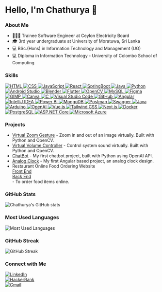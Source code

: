 # Hello, I'm Chathurya 👋

### About Me
- 👩🏻‍💻 Trainee Software Engineer at Ceylon Electricity Board
- 🎓 3rd year undergraduate at University of Moratuwa, Sri Lanka
- 💻 BSc.(Hons) in Information Technology and Management (UG) 
- 💻 Diploma in Information Technology - University of Colombo School of Computing 

### Skills
<a href="https://img.shields.io/badge/HTML-%23E34F26.svg?style=for-the-badge&logo=html5&logoColor=white">
  <img src="https://img.shields.io/badge/HTML-%23E34F26.svg?style=for-the-badge&logo=html5&logoColor=white" alt="HTML">
</a>
<a href="https://img.shields.io/badge/CSS-%231572B6.svg?style=for-the-badge&logo=css3&logoColor=white">
  <img src="https://img.shields.io/badge/CSS-%231572B6.svg?style=for-the-badge&logo=css3&logoColor=white" alt="CSS">
</a>
<a href="https://img.shields.io/badge/JavaScript-%23F7DF1E.svg?style=for-the-badge&logo=javascript&logoColor=black">
  <img src="https://img.shields.io/badge/JavaScript-%23F7DF1E.svg?style=for-the-badge&logo=javascript&logoColor=black" alt="JavaScript">
</a>
<a href="https://img.shields.io/badge/React-%2361DAFB.svg?style=for-the-badge&logo=react&logoColor=black">
  <img src="https://img.shields.io/badge/React-%2361DAFB.svg?style=for-the-badge&logo=react&logoColor=black" alt="React">
</a>
<a href="https://img.shields.io/badge/SpringBoot-%236DB33F.svg?style=for-the-badge&logo=springboot&logoColor=white">
  <img src="https://img.shields.io/badge/SpringBoot-%236DB33F.svg?style=for-the-badge&logo=springboot&logoColor=white" alt="SpringBoot">
</a>
<a href="https://img.shields.io/badge/Java-%23ED8B00.svg?style=for-the-badge&logo=java&logoColor=white">
  <img src="https://img.shields.io/badge/Java-%23ED8B00.svg?style=for-the-badge&logo=java&logoColor=white" alt="Java">
</a>
<a href="https://img.shields.io/badge/Python-%233776AB.svg?style=for-the-badge&logo=python&logoColor=white">
  <img src="https://img.shields.io/badge/Python-%233776AB.svg?style=for-the-badge&logo=python&logoColor=white" alt="Python">
</a>
<a href="https://img.shields.io/badge/Android%20Studio-%233DDC84.svg?style=for-the-badge&logo=android-studio&logoColor=white">
  <img src="https://img.shields.io/badge/Android%20Studio-%233DDC84.svg?style=for-the-badge&logo=android-studio&logoColor=white" alt="Android Studio">
</a>
<a href="https://img.shields.io/badge/Blender-%23F5792A.svg?style=for-the-badge&logo=blender&logoColor=white">
  <img src="https://img.shields.io/badge/Blender-%23F5792A.svg?style=for-the-badge&logo=blender&logoColor=white" alt="Blender">
</a>
<a href="https://img.shields.io/badge/Flutter-%2302569B.svg?style=for-the-badge&logo=flutter&logoColor=white">
  <img src="https://img.shields.io/badge/Flutter-%2302569B.svg?style=for-the-badge&logo=flutter&logoColor=white" alt="Flutter">
</a>
<a href="https://img.shields.io/badge/OpenCV-%235C3EE8.svg?style=for-the-badge&logo=opencv&logoColor=white">
  <img src="https://img.shields.io/badge/OpenCV-%235C3EE8.svg?style=for-the-badge&logo=opencv&logoColor=white" alt="OpenCV">
</a>
<a href="https://img.shields.io/badge/MySQL-%234479A1.svg?style=for-the-badge&logo=mysql&logoColor=white">
  <img src="https://img.shields.io/badge/MySQL-%234479A1.svg?style=for-the-badge&logo=mysql&logoColor=white" alt="MySQL">
</a>
<a href="https://img.shields.io/badge/Figma-%23F24E1E.svg?style=for-the-badge&logo=figma&logoColor=white">
  <img src="https://img.shields.io/badge/Figma-%23F24E1E.svg?style=for-the-badge&logo=figma&logoColor=white" alt="Figma">
</a>
<a href="https://img.shields.io/badge/GIMP-%235C3EE8.svg?style=for-the-badge&logo=gimp&logoColor=white">
  <img src="https://img.shields.io/badge/GIMP-%235C3EE8.svg?style=for-the-badge&logo=gimp&logoColor=white" alt="GIMP">
</a>
<a href="https://img.shields.io/badge/Canva-%2300C4CC.svg?style=for-the-badge&logo=canva&logoColor=white">
  <img src="https://img.shields.io/badge/Canva-%2300C4CC.svg?style=for-the-badge&logo=canva&logoColor=white" alt="Canva">
</a>
<a href="https://img.shields.io/badge/C-%23A8B9CC.svg?style=for-the-badge&logo=c&logoColor=white">
  <img src="https://img.shields.io/badge/C-%23A8B9CC.svg?style=for-the-badge&logo=c&logoColor=white" alt="C">
</a>
<a href="https://code.visualstudio.com/">
  <img src="https://img.shields.io/badge/Visual_Studio_Code-0078d7.svg?style=for-the-badge&logo=visual-studio-code&logoColor=white" alt="Visual Studio Code">
</a>
<a href="https://github.com/" target="_blank">
    <img src="https://img.shields.io/badge/GitHub-181717?style=for-the-badge&logo=github&logoColor=white" alt="GitHub">
</a>
<a href="https://angular.io" target="_blank">
    <img src="https://img.shields.io/badge/angular-DD0031.svg?style=for-the-badge&logo=angular&logoColor=white" alt="Angular">
</a>
<a href="https://www.jetbrains.com/idea/" target="_blank">
    <img src="https://img.shields.io/badge/intellij%20idea-000000.svg?style=for-the-badge&logo=intellij-idea&logoColor=white" alt="IntelliJ IDEA">
</a>
<a href="https://powerbi.microsoft.com/" target="_blank">
    <img src="https://img.shields.io/badge/Power%20BI-F2C811?style=for-the-badge&logo=powerbi&logoColor=000000" alt="Power BI">
</a>
<a href="https://www.mongodb.com/" target="_blank">
    <img src="https://img.shields.io/badge/MongoDB-47A248?style=for-the-badge&logo=mongodb&logoColor=white" alt="MongoDB">
</a>
<a href="https://www.postman.com/" target="_blank">
    <img src="https://img.shields.io/badge/Postman-FF6C37?style=for-the-badge&logo=postman&logoColor=white" alt="Postman">
</a>
<a href="https://swagger.io/" target="_blank">
    <img src="https://img.shields.io/badge/Swagger-85EA2D?style=for-the-badge&logo=swagger&logoColor=black" alt="Swagger">
</a>
<a href="https://www.java.com/" target="_blank">
    <img src="https://img.shields.io/badge/Java-007396?style=for-the-badge&logo=java&logoColor=white" alt="Java">
</a>
<a href="https://www.arduino.cc/" target="_blank">
    <img src="https://img.shields.io/badge/Arduino-00979D?style=for-the-badge&logo=arduino&logoColor=white" alt="Arduino">
</a>
<a href="https://openai.com/" target="_blank">
    <img src="https://img.shields.io/badge/OpenAI-412991?style=for-the-badge&logo=openai&logoColor=white" alt="OpenAI">
</a>
<a href="https://vuejs.org/" target="_blank">
    <img src="https://img.shields.io/badge/vue.js-35495E?style=for-the-badge&logo=vue.js&logoColor=4FC08D" alt="Vue.js">
</a>
<a href="https://tailwindcss.com/" target="_blank">
    <img src="https://img.shields.io/badge/tailwindcss-06B6D4?style=for-the-badge&logo=tailwindcss&logoColor=white" alt="Tailwind CSS">
</a>
<a href="https://nextjs.org/" target="_blank">
    <img src="https://img.shields.io/badge/Next.js-000000?style=for-the-badge&logo=next.js&logoColor=white" alt="Next.js">
</a>
<a href="https://www.docker.com/" target="_blank">
    <img src="https://img.shields.io/badge/Docker-2496ED?style=for-the-badge&logo=docker&logoColor=white" alt="Docker">
</a>
<a href="https://www.postgresql.org/" target="_blank">
    <img src="https://img.shields.io/badge/PostgreSQL-336791?style=for-the-badge&logo=postgresql&logoColor=white" alt="PostgreSQL">
</a>
<a href="https://dotnet.microsoft.com/apps/aspnet" target="_blank">
    <img src="https://img.shields.io/badge/ASP.NET%20Core-5C2D91?style=for-the-badge&logo=dotnet&logoColor=white" alt="ASP.NET Core">
</a>
<a href="https://azure.microsoft.com/" target="_blank">
    <img src="https://img.shields.io/badge/Microsoft%20Azure-0089D6?style=for-the-badge&logo=microsoft-azure&logoColor=white" alt="Microsoft Azure">
</a>







### Projects
- [Virtual Zoom Gesture](https://github.com/hewageuhcu/VirtualZoomGesture) - Zoom in and out of an image virtually. Built with Python and OpenCV.
- [Virtual Volume Controller](https://github.com/hewageuhcu/openCV-Project) - Control system sound virtually. Built with Python and OpenCV.
- [ChatBot](https://github.com/hewageuhcu/ChatBot) - My first chatbot project, built with Python using OpenAI API.
- [Analog Clock](https://github.com/hewageuhcu/Analog-Clock) - My first Angular based project, an analog clock design.
- Restaurant Online Food Ordering Website<br/>
[Front End](https://github.com/hewageuhcu/Digital-Business-Management---Restaurant-App-Front-End-)<br/>
[Back End](https://github.com/hewageuhcu/Digital-Business-Management---Restaurant-App-Back-End-)<br/> - To order food items online. 

### GitHub Stats
![Chathurya's GitHub stats](https://github-readme-stats.vercel.app/api?username=hewageuhcu&show_icons=true&theme=radical&count_private=true)

### Most Used Languages
![Most Used Languages](https://github-readme-stats.vercel.app/api/top-langs/?username=hewageuhcu&layout=compact&theme=radical)

### GitHub Streak
![GitHub Streak](https://github-readme-streak-stats.herokuapp.com/?user=hewageuhcu&theme=radical)





### Connect with Me
<a href="http://www.linkedin.com/in/chathurya-hewage-516499259">
  <img src="https://img.shields.io/badge/LinkedIn-%230077B5.svg?style=for-the-badge&logo=linkedin&logoColor=white" alt="LinkedIn">
</a>
<br/>
<a href="https://www.hackerrank.com/profile/hewageuhcu_21">
  <img src="https://img.shields.io/badge/HackerRank-%232EC866.svg?style=for-the-badge&logo=hackerrank&logoColor=white" alt="HackerRank">
</a>
<br/>
<a href="mailto:uhchewage23@gmail.com">
  <img src="https://img.shields.io/badge/Gmail-D14836?style=for-the-badge&logo=gmail&logoColor=white" alt="Gmail">
</a>


